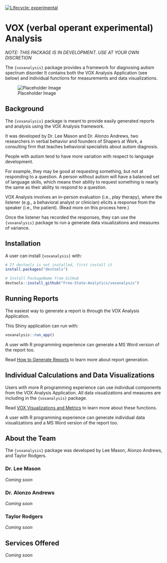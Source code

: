 
<!-- README.md is generated from README.Rmd. Please edit that file -->
<!-- badges: start -->

[![Lifecycle:
experimental](https://img.shields.io/badge/lifecycle-experimental-orange.svg)](https://lifecycle.r-lib.org/articles/stages.html#experimental)
<!-- badges: end -->

# VOX (verbal operant experimental) Analysis

*NOTE: THIS PACKAGE IS IN DEVELOPMENT. USE AT YOUR OWN DISCRETION*

The `{voxanalysis}` package provides a framework for diagnosing autism
spectrum disorder It contains both the VOX Analysis Application (see
below) and individual functions for measurements and data
visualizations.

<figure>
<img src="https://via.placeholder.com/150" alt="Placeholder Image" />
<figcaption aria-hidden="true">Placeholder Image</figcaption>
</figure>

## Background

The `{voxanalysis}` package is meant to provide easily generated reports
and analysis using the VOX Analysis framework.

It was developed by Dr. Lee Mason and Dr. Alonzo Andrews, two
researchers in verbal behavior and founders of Shapers at Work, a
consulting firm that teaches behavioral specialists about autism
diagnosis.

People with autism tend to have more variation with respect to language
development.

For example, they may be good at requesting something, but not at
responding to a question. A person without autism will have a balanced
set of language skills, which means their ability to request something
is nearly the same as their ability to respond to a question.

VOX Analysis involves an in-person evaluation (i.e., play therapy),
where the listener (e.g., a behavioral analyst or clinician) elicits a
response from the speaker (i.e., the patient). (Read more on this
process here.)

Once the listener has recorded the responses, they can use the
`{voxanalysis}` package to run a generate data visualizations and
measures of variance.

## Installation

A user can install `{voxanalysis}` with:

``` r
# If devtools is not installed, first install it
install.packages("devtools")

# Install PackageName from GitHub
devtools::install_github("Free-State-Analytics/voxanalysis")
```

## Running Reports

The easiest way to generate a report is through the VOX Analysis
Application.

This Shiny application can run with:

``` r
voxanalysis::run_app()
```

A user with R programming experience can generate a MS Word version of
the report too.

Read [How to Generate
Reports](https://free-state-analytics.github.io/voxanalysis/articles/generatingreports.html)
to learn more about report generation.

## Individual Calculations and Data Visualizations

Users with more R programming experience can use individual components
from the VOX Analysis Application. All data visualizations and measures
are including in the `{voxanalysis}` package.

Read [VOX Visualizations and
Metrics](https://free-state-analytics.github.io/voxanalysis/articles/datavizandcharts.html)
to learn more about these functions.

A user with R programming experience can generate individual data
visualizations and a MS Word version of the report too.

## About the Team

The `{voxanalysis}` package was developed by Lee Mason, Alonzo Andrews,
and Taylor Rodgers.

### Dr. Lee Mason

*Coming soon*

### Dr. Alonzo Andrews

*Coming soon*

### Taylor Rodgers

*Coming soon*

## Services Offered

*Coming soon*

